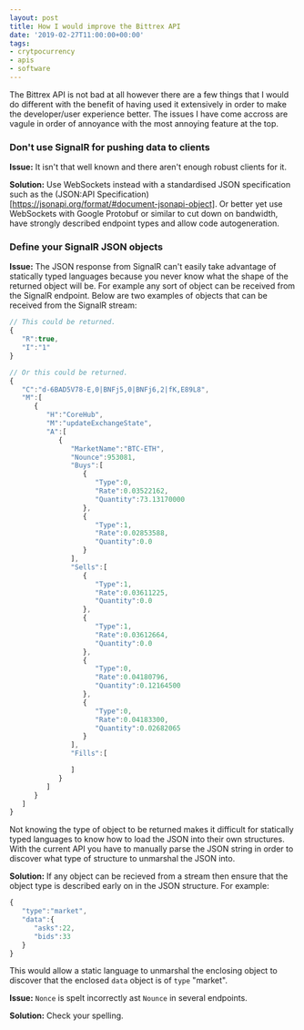 ```yaml
---
layout: post
title: How I would improve the Bittrex API
date: '2019-02-27T11:00:00+00:00'
tags:
- crytpocurrency
- apis
- software
---
```

The Bittrex API is not bad at all however there are a few things that I would do different with the benefit of having used it extensively in order to make the developer/user experience better. The issues I have come accross are vagule in order of annoyance with the most annoying feature at the top.

### Don't use SignalR for pushing data to clients
**Issue:** It isn't that well known and there aren't enough robust clients for it.

**Solution:** Use WebSockets instead with a standardised JSON specification such as the (JSON:API Specification)[https://jsonapi.org/format/#document-jsonapi-object].
Or better yet use WebSockets with Google Protobuf or similar to cut down on bandwidth, have strongly described endpoint types and allow code autogeneration.

### Define your SignalR JSON objects
**Issue:** The JSON response from SignalR can't easily take advantage of statically typed languages because you never know what the shape of the returned object will be.
For example any sort of object can be received from the SignalR endpoint. Below are two examples of objects that can be received from the SignalR stream:
```javascript
// This could be returned.
{
   "R":true,
   "I":"1"
}

// Or this could be returned.
{
   "C":"d-6BAD5V78-E,0|BNFj5,0|BNFj6,2|fK,E89L8",
   "M":[
      {
         "H":"CoreHub",
         "M":"updateExchangeState",
         "A":[
            {
               "MarketName":"BTC-ETH",
               "Nounce":953081,
               "Buys":[
                  {
                     "Type":0,
                     "Rate":0.03522162,
                     "Quantity":73.13170000
                  },
                  {
                     "Type":1,
                     "Rate":0.02853588,
                     "Quantity":0.0
                  }
               ],
               "Sells":[
                  {
                     "Type":1,
                     "Rate":0.03611225,
                     "Quantity":0.0
                  },
                  {
                     "Type":1,
                     "Rate":0.03612664,
                     "Quantity":0.0
                  },
                  {
                     "Type":0,
                     "Rate":0.04180796,
                     "Quantity":0.12164500
                  },
                  {
                     "Type":0,
                     "Rate":0.04183300,
                     "Quantity":0.02682065
                  }
               ],
               "Fills":[

               ]
            }
         ]
      }
   ]
}
```
Not knowing the type of object to be returned makes it difficult for statically typed languages to know how to load the JSON into their own structures.
With the current API you have to manually parse the JSON string in order to discover what type of structure to unmarshal the JSON into.

**Solution:** If any object can be recieved from a stream then ensure that the object type is described early on in the JSON structure. For example:
```javascript
{
   "type":"market",
   "data":{
      "asks":22,
      "bids":33
   }
}
```
This would allow a static language to unmarshal the enclosing object to discover that the enclosed `data` object is of `type` "market".

**Issue:** `Nonce` is spelt incorrectly ast `Nounce` in several endpoints.

**Solution:** Check your spelling.

